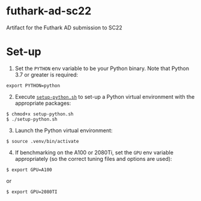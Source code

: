 # futhark-ad-sc22
Artifact for the Futhark AD submission to SC22

# Set-up
1. Set the `PYTHON` env variable to be your Python binary. Note that Python 3.7 or greater is required:
```
export PYTHON=python
```
2. Execute [`setup-python.sh`](setup-python.sh) to set-up a Python virtual environment with the appropriate packages:
```
$ chmod+x setup-python.sh
$ ./setup-python.sh
```
3. Launch the Python virtual environment:
```
$ source .venv/bin/activate
```
4. If benchmarking on the A100 or 2080Ti, set the `GPU` env variable appropriately (so the correct
tuning files and options are used):
```
$ export GPU=A100
```
or
```
$ export GPU=2080TI
```
